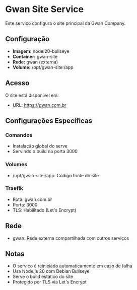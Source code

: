 # Gwan Site Service

Este serviço configura o site principal da Gwan Company.

## Configuração

- **Imagem:** node:20-bullseye
- **Container:** gwan-site
- **Rede:** gwan (externa)
- **Volume:** /opt/gwan-site:/app

## Acesso

O site está disponível em:
- URL: https://gwan.com.br

## Configurações Específicas

### Comandos
- Instalação global do serve
- Servindo o build na porta 3000

### Volumes
- /opt/gwan-site:/app: Código fonte do site

### Traefik
- Rota: gwan.com.br
- Porta: 3000
- TLS: Habilitado (Let's Encrypt)

## Rede
- gwan: Rede externa compartilhada com outros serviços

## Notas
- O serviço é reiniciado automaticamente em caso de falha
- Usa Node.js 20 com Debian Bullseye
- Serve o build estático do site
- Protegido por TLS via Let's Encrypt 